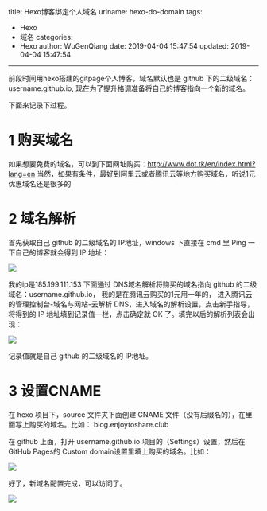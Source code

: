 title: Hexo博客绑定个人域名
urlname: hexo-do-domain
tags:
  - Hexo
  - 域名
categories:
  - Hexo
author: WuGenQiang
date: 2019-04-04 15:47:54
updated: 2019-04-04 15:47:54
---

前段时间用hexo搭建的gitpage个人博客，域名默认也是 github 下的二级域名：username.github.io, 
现在为了提升格调准备将自己的博客指向一个新的域名。
<!--more-->

下面来记录下过程。

# 1 购买域名
如果想要免费的域名，可以到下面网址购买：http://www.dot.tk/en/index.html?lang=en
当然，如果有条件，最好到阿里云或者腾讯云等地方购买域名，听说1元优惠域名还是很多的

# 2 域名解析
首先获取自己 github 的二级域名的 IP地址，windows 下直接在 cmd 里 Ping 一下自己的博客就会得到 IP 地址：

![](https://raw.githubusercontent.com/wugenqiang/picGo/master/pictures/20190404155814.png)

我的ip是185.199.111.153
下面通过 DNS域名解析将购买的域名指向 github 的二级域名：username.github.io，
我的是在腾讯云购买的1元用一年的，
进入腾讯云的管理控制台-域名与网站-云解析 DNS，进入域名的解析设置，点击新手指导，将得到的 IP 地址填到记录值一栏，点击确定就 OK 了。填完以后的解析列表会出现：

![](https://raw.githubusercontent.com/wugenqiang/picGo/master/pictures/20190404162502.png)

记录值就是自己 github 的二级域名的 IP地址。

# 3 设置CNAME
在 hexo 项目下，source 文件夹下面创建 CNAME 文件（没有后缀名的），在里面写上购买的域名。比如：
blog.enjoytoshare.club

在 github 上面，打开 username.github.io 项目的（Settings）设置，然后在 GitHub Pages的 Custom domain设置里填上购买的域名。比如：

![](https://raw.githubusercontent.com/wugenqiang/picGo/master/pictures/20190404162901.png)

好了，新域名配置完成，可以访问了。

![](https://raw.githubusercontent.com/wugenqiang/picGo/master/pictures/20190404163631.png)



